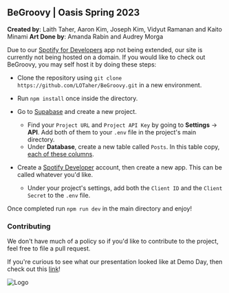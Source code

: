 ## BeGroovy | Oasis Spring 2023
**Created by**: Laith Taher, Aaron Kim, Joseph Kim, Vidyut Ramanan and Kaito Minami
**Art Done by**: Amanda Rabin and Audrey Morga

Due to our [Spotify for Developers](https://developer.spotify.com/) app not being extended, our site is currently not being hosted on a domain.
If you would like to check out BeGroovy, you may self host it by doing these steps:

- Clone the repository using `git clone https://github.com/LOTaher/BeGroovy.git` in a new environment.

- Run `npm install` once inside the directory.

- Go to [Supabase](https://supabase.com/) and create a new project.
  - Find your `Project URL` and `Project API Key` by going to **Settings** -> **API**. Add both of them to your `.env` file in the project's main directory. 
  - Under **Database**, create a new table called `Posts`. In this table copy, [each of these columns](https://media.discordapp.net/attachments/926427375091208242/1094703040767995914/image.png?width=1085&height=591).

- Create a [Spotify Developer](https://developer.spotify.com/) account, then create a new app. This can be called whatever you'd like. 
  - Under your project's settings, add both the `Client ID` and the `Client Secret` to the `.env` file.
  
Once completed run `npm run dev` in the main directory and enjoy!

### Contributing
We don't have much of a policy so if you'd like to contribute to the project, feel free to file a pull request.

If you're curious to see what our presentation looked like at Demo Day, then check out this [link](https://docs.google.com/presentation/d/1Waid320x178V1s_AMj-3rzG9FVzUT62XVzuRCgoBoYw/edit?usp=sharing)!

![Logo](https://media.discordapp.net/attachments/926427375091208242/1094706300740452452/BeGroovy.png?width=887&height=293)



  
